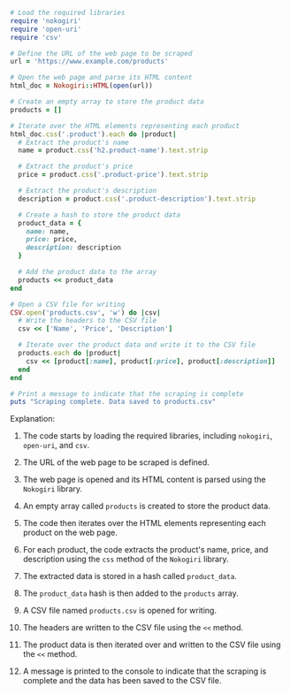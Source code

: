 ```ruby
# Load the required libraries
require 'nokogiri'
require 'open-uri'
require 'csv'

# Define the URL of the web page to be scraped
url = 'https://www.example.com/products'

# Open the web page and parse its HTML content
html_doc = Nokogiri::HTML(open(url))

# Create an empty array to store the product data
products = []

# Iterate over the HTML elements representing each product
html_doc.css('.product').each do |product|
  # Extract the product's name
  name = product.css('h2.product-name').text.strip

  # Extract the product's price
  price = product.css('.product-price').text.strip

  # Extract the product's description
  description = product.css('.product-description').text.strip

  # Create a hash to store the product data
  product_data = {
    name: name,
    price: price,
    description: description
  }

  # Add the product data to the array
  products << product_data
end

# Open a CSV file for writing
CSV.open('products.csv', 'w') do |csv|
  # Write the headers to the CSV file
  csv << ['Name', 'Price', 'Description']

  # Iterate over the product data and write it to the CSV file
  products.each do |product|
    csv << [product[:name], product[:price], product[:description]]
  end
end

# Print a message to indicate that the scraping is complete
puts "Scraping complete. Data saved to products.csv"
```

Explanation:

1. The code starts by loading the required libraries, including `nokogiri`, `open-uri`, and `csv`.

2. The URL of the web page to be scraped is defined.

3. The web page is opened and its HTML content is parsed using the `Nokogiri` library.

4. An empty array called `products` is created to store the product data.

5. The code then iterates over the HTML elements representing each product on the web page.

6. For each product, the code extracts the product's name, price, and description using the `css` method of the `Nokogiri` library.

7. The extracted data is stored in a hash called `product_data`.

8. The `product_data` hash is then added to the `products` array.

9. A CSV file named `products.csv` is opened for writing.

10. The headers are written to the CSV file using the `<<` method.

11. The product data is then iterated over and written to the CSV file using the `<<` method.

12. A message is printed to the console to indicate that the scraping is complete and the data has been saved to the CSV file.